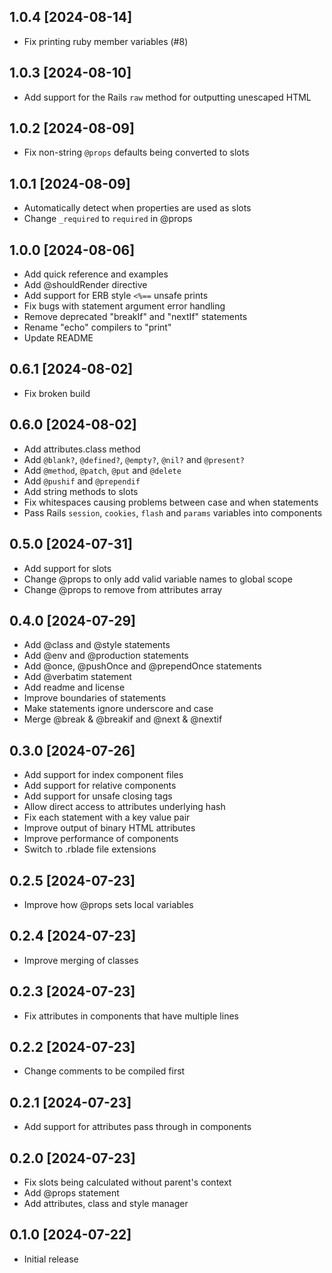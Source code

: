 ## 1.0.4 [2024-08-14]
- Fix printing ruby member variables (#8)

## 1.0.3 [2024-08-10]
- Add support for the Rails `raw` method for outputting unescaped HTML

## 1.0.2 [2024-08-09]
- Fix non-string `@props` defaults being converted to slots

## 1.0.1 [2024-08-09]
- Automatically detect when properties are used as slots
- Change `_required` to `required` in @props

## 1.0.0 [2024-08-06]
- Add quick reference and examples
- Add @shouldRender directive
- Add support for ERB style `<%==` unsafe prints
- Fix bugs with statement argument error handling
- Remove deprecated "breakIf" and "nextIf" statements
- Rename "echo" compilers to "print"
- Update README

## 0.6.1 [2024-08-02]
- Fix broken build

## 0.6.0 [2024-08-02]
- Add attributes.class method
- Add `@blank?`, `@defined?`, `@empty?`, `@nil?` and `@present?`
- Add `@method`, `@patch`, `@put` and `@delete`
- Add `@pushif` and `@prependif`
- Add string methods to slots
- Fix whitespaces causing problems between case and when statements
- Pass Rails `session`, `cookies`, `flash` and `params` variables into components

## 0.5.0 [2024-07-31]
- Add support for slots
- Change @props to only add valid variable names to global scope
- Change @props to remove from attributes array

## 0.4.0 [2024-07-29]
- Add @class and @style statements
- Add @env and @production statements
- Add @once, @pushOnce and @prependOnce statements
- Add @verbatim statement
- Add readme and license
- Improve boundaries of statements
- Make statements ignore underscore and case
- Merge @break & @breakif and @next & @nextif

## 0.3.0 [2024-07-26]
- Add support for index component files
- Add support for relative components
- Add support for unsafe closing tags
- Allow direct access to attributes underlying hash
- Fix each statement with a key value pair
- Improve output of binary HTML attributes
- Improve performance of components
- Switch to .rblade file extensions

## 0.2.5 [2024-07-23]
- Improve how @props sets local variables

## 0.2.4 [2024-07-23]
- Improve merging of classes

## 0.2.3 [2024-07-23]
- Fix attributes in components that have multiple lines

## 0.2.2 [2024-07-23]
- Change comments to be compiled first

## 0.2.1 [2024-07-23]
- Add support for attributes pass through in components

## 0.2.0 [2024-07-23]
- Fix slots being calculated without parent's context
- Add @props statement
- Add attributes, class and style manager

## 0.1.0 [2024-07-22]
- Initial release